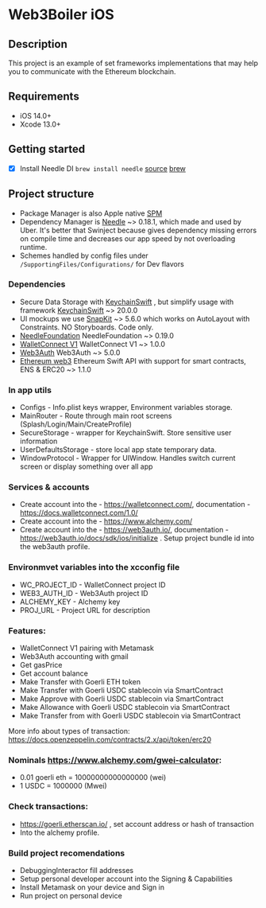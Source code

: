 # Web3Boiler iOS

## Description
This project is an example of set frameworks implementations that may help you to communicate with the Ethereum blockchain.

## Requirements
- iOS 14.0+
- Xcode 13.0+

## Getting started
- [x] Install Needle DI `brew install needle`  [source](https://github.com/uber/needle#install-code-generator) [brew](https://brew.sh/)

## Project structure
- Package Manager is also Apple native [SPM](https://developer.apple.com/documentation/swift_packages/adding_package_dependencies_to_your_app)
- Dependency Manager is [Needle](https://github.com/uber/needle)  ~> 0.18.1, which made and used by Uber. It's better that Swinject because gives dependency missing errors on compile time and decreases our app speed by not overloading runtime.
- Schemes handled by config files under `/SupportingFiles/Configurations/` for Dev flavors

### Dependencies
- Secure Data Storage with [KeychainSwift](https://developer.apple.com/documentation/security/certificate_key_and_trust_services/keys/storing_keys_in_the_keychain) , but simplify usage with framework [KeychainSwift](https://github.com/evgenyneu/keychain-swift) ~> 20.0.0
- UI mockups we use [SnapKit](https://github.com/SnapKit/SnapKit) ~> 5.6.0 which works on AutoLayout with Constraints. NO Storyboards. Code only.
- [NeedleFoundation](https://github.com/uber/needle.git) NeedleFoundation ~> 0.19.0
- [WalletConnect V1](https://github.com/WalletConnect/WalletConnectSwift.git) WalletConnect V1 ~> 1.0.0
- [Web3Auth](https://github.com/web3auth/web3auth-swift-sdk.git) Web3Auth ~> 5.0.0
- [Ethereum web3](https://github.com/argentlabs/web3.swift) Ethereum Swift API with support for smart contracts, ENS & ERC20 ~> 1.1.0

### In app utils
- Configs - Info.plist keys wrapper, Environment variables storage.
- MainRouter - Route through main root screens (Splash/Login/Main/CreateProfile)
- SecureStorage - wrapper for KeychainSwift. Store sensitive user information
- UserDefaultsStorage - store local app state temporary data.
- WindowProtocol - Wrapper for UIWindow. Handles switch current screen or display something over all app

### Services & accounts
- Create account into the - https://walletconnect.com/, documentation - https://docs.walletconnect.com/1.0/
- Create account into the - https://www.alchemy.com/
- Create account into the - https://web3auth.io/, documentation - https://web3auth.io/docs/sdk/ios/initialize . Setup project bundle id into the web3auth profile.

### Environmvet variables into the xcconfig file
- WC_PROJECT_ID - WalletConnect project ID
- WEB3_AUTH_ID - Web3Auth project ID
- ALCHEMY_KEY - Alchemy key
- PROJ_URL - Project URL for description

### Features:
- WalletConnect V1 pairing with Metamask
- Web3Auth accounting with gmail
- Get gasPrice
- Get account balance
- Make Transfer with Goerli ETH token
- Make Transfer with Goerli USDC stablecoin via SmartContract
- Make Approve with Goerli USDC stablecoin via SmartContract
- Make Allowance with Goerli USDC stablecoin via SmartContract
- Make Transfer from with Goerli USDC stablecoin via SmartContract

More info about types of transaction: https://docs.openzeppelin.com/contracts/2.x/api/token/erc20

### Nominals https://www.alchemy.com/gwei-calculator:
- 0.01 goerli eth = 10000000000000000 (wei)
- 1 USDC = 1000000 (Mwei)

### Check transactions:
- https://goerli.etherscan.io/ , set account address or hash of transaction
- Into the alchemy profile.

### Build project recomendations
- DebuggingInteractor fill addresses
- Setup personal developer account into the Signing & Capabilities
- Install Metamask on your device and Sign in
- Run project on personal device
